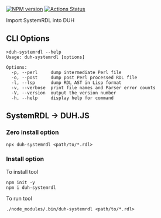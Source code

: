 [![NPM version](https://img.shields.io/npm/v/duh-systemrdl.svg)](https://www.npmjs.org/package/duh-systemrdl)
[![Actions Status](https://github.com/sifive/duh-systemrdl/workflows/Tests/badge.svg)](https://github.com/sifive/duh-systemrdl/actions)

Import SystemRDL into DUH

## CLI Options

```
>duh-systemrdl --help
Usage: duh-systemrdl [options]

Options:
  -p, --perl     dump intermediate Perl file
  -o, --post     dump post Perl processed RDL file
  -l, --lsp      dump RDL AST in Lisp format
  -v, --verbose  print file names and Parser error counts
  -V, --version  output the version number
  -h, --help     display help for command
```

## SystemRDL -> DUH.JS

### Zero install option

```
npx duh-systemrdl <path/to/*.rdl>
```

### Install option

To install tool

```
npm init -y
npm i duh-systemrdl
```

To run tool

```
./node_modules/.bin/duh-systemrdl <path/to/*.rdl>
```
